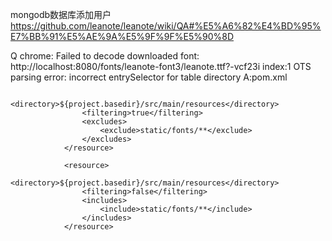 mongodb数据库添加用户
https://github.com/leanote/leanote/wiki/QA#%E5%A6%82%E4%BD%95%E7%BB%91%E5%AE%9A%E5%9F%9F%E5%90%8D


Q chrome:
Failed to decode downloaded font: http://localhost:8080/fonts/leanote-font3/leanote.ttf?-vcf23i
index:1 OTS parsing error: incorrect entrySelector for table directory
A:pom.xml
```	   <resource>
		        <directory>${project.basedir}/src/main/resources</directory>
		        <filtering>true</filtering>
		        <excludes>
		            <exclude>static/fonts/**</exclude>
		        </excludes>
		    </resource>
		
		    <resource>
		        <directory>${project.basedir}/src/main/resources</directory>
		        <filtering>false</filtering>
		        <includes>
		            <include>static/fonts/**</include>
		        </includes>
		    </resource>
```